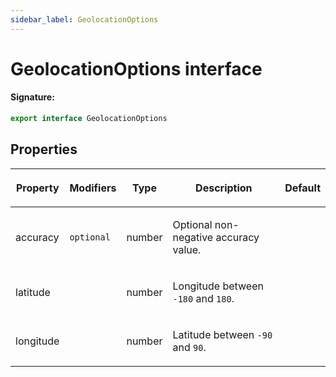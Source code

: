```yaml
---
sidebar_label: GeolocationOptions
---
```


# GeolocationOptions interface

#### Signature:

```typescript
export interface GeolocationOptions
```

## Properties

<table><thead><tr><th>

Property

</th><th>

Modifiers

</th><th>

Type

</th><th>

Description

</th><th>

Default

</th></tr></thead>
<tbody><tr><td>

<p id="accuracy">accuracy</p>

</td><td>

`optional`

</td><td>

number

</td><td>

Optional non-negative accuracy value.

</td><td>

</td></tr>
<tr><td>

<p id="latitude">latitude</p>

</td><td>

</td><td>

number

</td><td>

Longitude between `-180` and `180`.

</td><td>

</td></tr>
<tr><td>

<p id="longitude">longitude</p>

</td><td>

</td><td>

number

</td><td>

Latitude between `-90` and `90`.

</td><td>

</td></tr>
</tbody></table>
